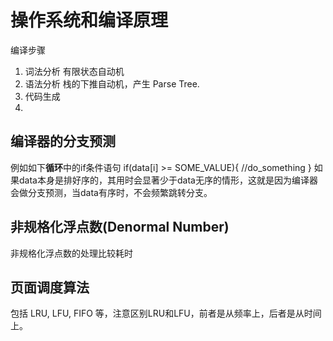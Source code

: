 # 操作系统和编译原理

编译步骤
1. 词法分析  有限状态自动机
2. 语法分析  栈的下推自动机，产生 Parse Tree.
3. 代码生成  
4. 

## 编译器的分支预测
例如如下**循环**中的if条件语句
   if(data[i] >= SOME_VALUE){
       //do_something
   }
如果data本身是排好序的，其用时会显著少于data无序的情形，这就是因为编译器会做分支预测，当data有序时，不会频繁跳转分支。

## 非规格化浮点数(Denormal Number)
非规格化浮点数的处理比较耗时

## 页面调度算法

包括 LRU, LFU, FIFO 等，注意区别LRU和LFU，前者是从频率上，后者是从时间上。


